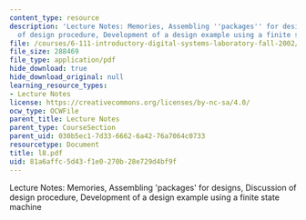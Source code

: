 ```yaml
---
content_type: resource
description: 'Lecture Notes: Memories, Assembling ''packages'' for designs, Discussion
  of design procedure, Development of a design example using a finite state machine'
file: /courses/6-111-introductory-digital-systems-laboratory-fall-2002/81a6affc5d43f1e0270b28e729d4bf9f_l8.pdf
file_size: 288469
file_type: application/pdf
hide_download: true
hide_download_original: null
learning_resource_types:
- Lecture Notes
license: https://creativecommons.org/licenses/by-nc-sa/4.0/
ocw_type: OCWFile
parent_title: Lecture Notes
parent_type: CourseSection
parent_uid: 030b5ec1-7d33-6662-6a42-76a7064c0733
resourcetype: Document
title: l8.pdf
uid: 81a6affc-5d43-f1e0-270b-28e729d4bf9f
---
```

Lecture Notes: Memories, Assembling 'packages' for designs, Discussion of design procedure, Development of a design example using a finite state machine